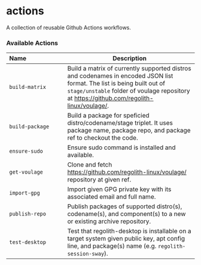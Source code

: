 # actions

A collection of reusable Github Actions workflows.

### Available Actions

<!-- AUTO_GENERATE_START -->
| Name⠀⠀⠀⠀⠀⠀⠀⠀| Description |
|---------------|-------------|
| `build-matrix` | Build a matrix of currently supported distros and codenames in encoded JSON list format. The list is being built out of `stage/unstable` folder of voulage repository at https://github.com/regolith-linux/voulage/.   |
| `build-package` | Build a package for speficied distro/codename/stage triplet. It uses package name, package repo, and package ref to checkout the code.   |
| `ensure-sudo` | Ensure sudo command is installed and available.   |
| `get-voulage` | Clone and fetch https://github.com/regolith-linux/voulage/ repository at given ref.   |
| `import-gpg` | Import given GPG private key with its associated email and full name.   |
| `publish-repo` | Publish packages of supported distro(s), codename(s), and component(s) to a new or existing archive repository.   |
| `test-desktop` | Test that regolith-desktop is installable on a target system given public key, apt config line, and package(s) name (e.g. `regolith-session-sway`).   |
<!-- AUTO_GENERATE_END -->
